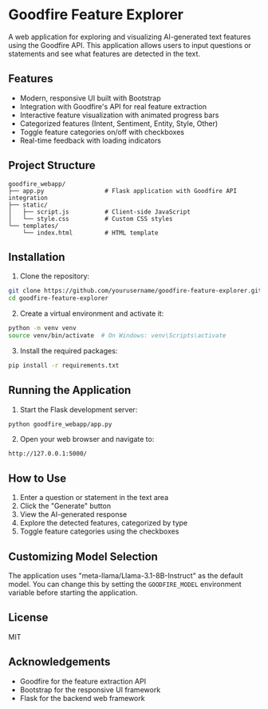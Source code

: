 # Goodfire Feature Explorer

A web application for exploring and visualizing AI-generated text features using the Goodfire API. This application allows users to input questions or statements and see what features are detected in the text.

## Features

- Modern, responsive UI built with Bootstrap
- Integration with Goodfire's API for real feature extraction
- Interactive feature visualization with animated progress bars
- Categorized features (Intent, Sentiment, Entity, Style, Other)
- Toggle feature categories on/off with checkboxes
- Real-time feedback with loading indicators

## Project Structure

```
goodfire_webapp/
├── app.py                 # Flask application with Goodfire API integration
├── static/
│   ├── script.js          # Client-side JavaScript
│   └── style.css          # Custom CSS styles
└── templates/
    └── index.html         # HTML template
```

## Installation

1. Clone the repository:
```bash
git clone https://github.com/yourusername/goodfire-feature-explorer.git
cd goodfire-feature-explorer
```

2. Create a virtual environment and activate it:
```bash
python -m venv venv
source venv/bin/activate  # On Windows: venv\Scripts\activate
```

3. Install the required packages:
```bash
pip install -r requirements.txt
```

## Running the Application

1. Start the Flask development server:
```bash
python goodfire_webapp/app.py
```

2. Open your web browser and navigate to:
```
http://127.0.0.1:5000/
```

## How to Use

1. Enter a question or statement in the text area
2. Click the "Generate" button
3. View the AI-generated response
4. Explore the detected features, categorized by type
5. Toggle feature categories using the checkboxes

## Customizing Model Selection

The application uses "meta-llama/Llama-3.1-8B-Instruct" as the default model. You can change this by setting the `GOODFIRE_MODEL` environment variable before starting the application.

## License

MIT

## Acknowledgements

- Goodfire for the feature extraction API
- Bootstrap for the responsive UI framework
- Flask for the backend web framework 